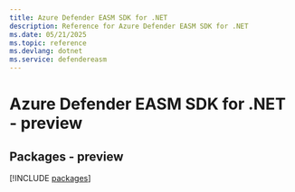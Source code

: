 ```yaml
---
title: Azure Defender EASM SDK for .NET
description: Reference for Azure Defender EASM SDK for .NET
ms.date: 05/21/2025
ms.topic: reference
ms.devlang: dotnet
ms.service: defendereasm
---
```

# Azure Defender EASM SDK for .NET - preview
## Packages - preview
[!INCLUDE [packages](defender-easm-index.md)]